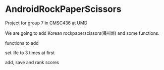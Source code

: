 # AndroidRockPaperScissors
Project for group 7 in CMSC436 at UMD

We are going to add Korean rockpaperscissors(묵찌빠) and some functions.

functions to add

set life to 3 times at first
  
add, save and rank scores
